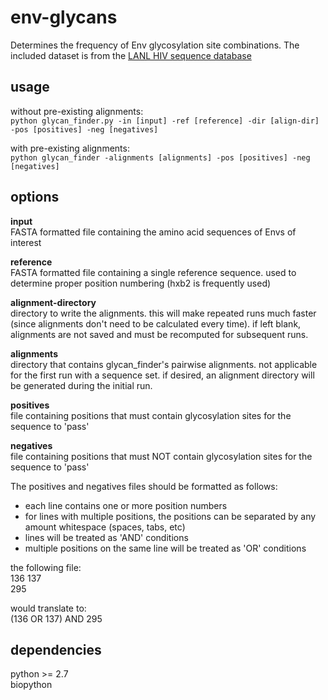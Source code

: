 env-glycans
===========

Determines the frequency of Env glycosylation site combinations. The included dataset is from the [LANL HIV sequence database](http://www.hiv.lanl.gov/components/sequence/HIV/search/search.html)


## usage
without pre-existing alignments:  
`python glycan_finder.py -in [input] -ref [reference] -dir [align-dir] -pos [positives] -neg [negatives]`

with pre-existing alignments:  
`python glycan_finder -alignments [alignments] -pos [positives] -neg [negatives]`


## options

**input**  
FASTA formatted file containing the amino acid sequences of Envs of interest

**reference**  
FASTA formatted file containing a single reference sequence. used to determine proper position numbering (hxb2 is frequently used)

**alignment-directory**  
directory to write the alignments. this will make repeated runs much faster (since alignments don't need to be calculated every time). if left blank, alignments are not saved and must be recomputed for subsequent runs.

**alignments**  
directory that contains glycan_finder's pairwise alignments. not applicable for the first run with a sequence set. if desired, an alignment directory will be generated during the initial run.

**positives**  
file containing positions that must contain glycosylation sites for the sequence to 'pass'

**negatives**  
file containing positions that must NOT contain glycosylation sites for the sequence to 'pass'

The positives and negatives files should be formatted as follows:
* each line contains one or more position numbers
* for lines with multiple positions, the positions can be separated by any amount whitespace (spaces, tabs, etc)
* lines will be treated as 'AND' conditions
* multiple positions on the same line will be treated as 'OR' conditions

the following file:  
136 137  
295

would translate to:  
(136 OR 137) AND 295

## dependencies  
python >= 2.7  
biopython
